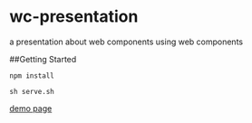 wc-presentation
===============

a presentation about web components using web components

##Getting Started

`npm install`

`sh serve.sh`

[demo page](http://autosponge.github.io/wc-presentation/)

